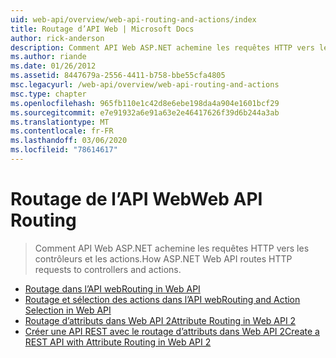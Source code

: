 ```yaml
---
uid: web-api/overview/web-api-routing-and-actions/index
title: Routage d’API Web | Microsoft Docs
author: rick-anderson
description: Comment API Web ASP.NET achemine les requêtes HTTP vers les contrôleurs et les actions.
ms.author: riande
ms.date: 01/26/2012
ms.assetid: 8447679a-2556-4411-b758-bbe55cfa4805
msc.legacyurl: /web-api/overview/web-api-routing-and-actions
msc.type: chapter
ms.openlocfilehash: 965fb110e1c42d8e6ebe198da4a904e1601bcf29
ms.sourcegitcommit: e7e91932a6e91a63e2e46417626f39d6b244a3ab
ms.translationtype: MT
ms.contentlocale: fr-FR
ms.lasthandoff: 03/06/2020
ms.locfileid: "78614617"
---
```

# <a name="web-api-routing"></a><span data-ttu-id="cc44d-103">Routage de l’API Web</span><span class="sxs-lookup"><span data-stu-id="cc44d-103">Web API Routing</span></span>

> <span data-ttu-id="cc44d-104">Comment API Web ASP.NET achemine les requêtes HTTP vers les contrôleurs et les actions.</span><span class="sxs-lookup"><span data-stu-id="cc44d-104">How ASP.NET Web API routes HTTP requests to controllers and actions.</span></span>

- [<span data-ttu-id="cc44d-105">Routage dans l’API web</span><span class="sxs-lookup"><span data-stu-id="cc44d-105">Routing in Web API</span></span>](routing-in-aspnet-web-api.md)
- [<span data-ttu-id="cc44d-106">Routage et sélection des actions dans l’API web</span><span class="sxs-lookup"><span data-stu-id="cc44d-106">Routing and Action Selection in Web API</span></span>](routing-and-action-selection.md)
- [<span data-ttu-id="cc44d-107">Routage d’attributs dans Web API 2</span><span class="sxs-lookup"><span data-stu-id="cc44d-107">Attribute Routing in Web API 2</span></span>](attribute-routing-in-web-api-2.md)
- [<span data-ttu-id="cc44d-108">Créer une API REST avec le routage d’attributs dans Web API 2</span><span class="sxs-lookup"><span data-stu-id="cc44d-108">Create a REST API with Attribute Routing in Web API 2</span></span>](create-a-rest-api-with-attribute-routing.md)
